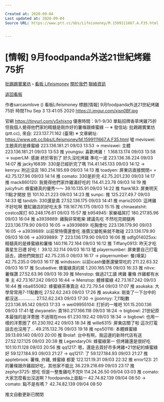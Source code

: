 ```yaml
---

Created at: 2020-09-04
Last updated at: 2020-09-04
Source URL: https://www.ptt.cc/bbs/Lifeismoney/M.1599111667.A.F35.html


---
```


# [情報] 9月foodpanda外送21世紀烤雞75折


[批踢踢實業坊](https://www.ptt.cc/bbs/) › [看板 Lifeismoney](https://www.ptt.cc/bbs/Lifeismoney/index.html) [關於我們](https://www.ptt.cc/about.html) [聯絡資訊](https://www.ptt.cc/contact.html)

[返回看板](https://www.ptt.cc/bbs/Lifeismoney/index.html)

作者sarcasmlove ()
看板Lifeismoney
標題\[情報\] 9月foodpanda外送21世紀烤雞75折
時間Thu Sep 3 13:41:05 2020
<https://i.imgur.com/xjsn0Bf.jpg>

官網 <https://tinyurl.com/y5xhjxng> 優惠時間：9/1-9/30 單點招牌香草烤雞75折 但我個人覺得他們家的精髓是剛炸好的薯條跟蜂蜜綠 -- ※ 發信站: 批踢踢實業坊(ptt.cc), 來自: 223.137.71.162 (臺灣) ※ 文章網址: <https://www.ptt.cc/bbs/Lifeismoney/M.1599111667.A.F35.html>
噓 meviswei: 主題真的是蜂蜜綠 223.136.181.21 09/03 13:53
→ meviswei: 主體 223.136.181.21 09/03 13:53
推 youngsu: 喜歡烤雞！ 1.168.13.174 09/03 13:58
→ superLM: 感謝 終於等到了 好久沒吃烤雞 準吃一波 223.136.38.224 09/03 14:07
推 jacky16839: 330是已經折完了嗎 114.41.145.133 09/03 14:12
→ kenryu: 附近沒店 180.214.185.69 09/03 14:13
推 toadyen: 屏東店直接關閉= = 42.75.127.96 09/03 14:14
推 comato: 330是折完 42.75.201.230 09/03 14:17
推 mack860120: 我覺得他們家炸雞滿好吃的 114.41.23.78 09/03 14:19
推 juicyfruit: 蜂蜜綠真的優秀～～ 39.10.135.91 09/03 14:22
推 ftank183: 屏東明天11點才開放 怒 101.10.21.223 09/03 14:23
推 sunpc: 推 125.227.49.7 09/03 14:33
噓 tandzh: 330還是貴 27.52.136.175 09/03 14:41
推 mario2000: 這烤雞不好吃啊 甕缸雞店的好吃太多 118.167.76.175 09/03 15:15
推 chinaeatshit: costco屌打 60.248.176.61 09/03 15:57
推 b954945: 家樂福屌打 180.217.85.96 09/03 16:04
推 a3939889: 雞胸非常乾柴 建議先吃 不然吃完翅腿再 223.136.179.90 09/03 16:05
→ a3939889: 吃胸會吐 223.136.179.90 09/03 16:05
→ a3939889: 以前常特價還會吃 漲價又變乾柴就不敢碰 223.136.179.90 09/03 16:06
→ a3939889: 了 223.136.179.90 09/03 16:06
推 sdfg014025xx: 精髓真的是蜂蜜綠和薯條 140.116.72.164 09/03 16:12
推 Tiffany0913: 昨天才吃壽星生日禮 好吃！ 39.12.32.114 09/03 16:13
噓 playernumber: 屏東要自己打電話去，請他們開放訂 42.75.235.0 09/03 16:17
→ playernumber: 餐(嘆氣) 42.75.235.0 09/03 16:17
推 windsson: 以前icash優惠還蠻常吃的 211.22.63.32 09/03 16:17
推 Scubadive: 蜂蜜綠真的屌 1.200.165.176 09/03 16:33
推 nitvx: 薯條讚 27.52.63.96 09/03 16:39
推 Menstop: 做過21工讀 烤雞 薯條 炸雞都有水準 主 42.73.167.242 09/03 16:44
→ Menstop: 體蜂蜜綠 42.73.167.242 09/03 16:44
推 nba655082: 蜂蜜綠茶專賣店 42.72.79.54 09/03 17:07
推 asukaka: 大學常常用7-11點數吃 27.52.62.243 09/03 17:26
推 asukaka: 剛查了一下台中的都沒送.............. 27.52.62.243 09/03 17:30
→ jjoonnyy: 7\_11點數 223.136.95.142 09/03 17:33
→ wei09955104: 打折的一堆吧 101.15.200.136 09/03 17:41
噓 dwyanelin: 貴180.217.166.118 09/03 18:24
→ bigbowl: 21世紀原本最強的是洋蔥圈 不過現在mos 61.230.192.42 09/03 18:34
→ bigbowl: 也用一樣的洋蔥圈了 61.230.192.42 09/03 18:34
推 wille6315: 屏東店關了啦 這次打電話去也沒用了… 49.215.132.76 09/03 19:18
推 nps50116: 本體蜂蜜綠 39.13.69.140 09/03 20:00
推 Brolaf: 台中有啊，我這邊的新時代店有送 27.52.127.125 09/03 20:38
推 LegendaryOli: 蜂蜜綠第一 但烤雞還是很好吃 101.10.11.128 09/03 20:56
推 qq1217: 嗯，還是去買好市多烤雞+21世紀的蜂蜜綠好 59.127.184.93 09/03 21:27
→ qq1217: 了 59.127.184.93 09/03 21:27
推 applebrook: 薯條, 炸雞, 蜂蜜綠 都愛 122.121.19.31 09/03 22:32
推 error123: 21的薯條跟炸雞超好吃，其他家不能比 36.229.218.69 09/03 23:17
推 zephyr3725: 想吃 但是一整隻雞吃不完R 114.24.26.50 09/04 03:03
推 comato: 大家怎麼看出沒送啊？foodpanda上面點一 42.74.82.139 09/04 08:50
→ comato: 點不是有嗎？ 42.74.82.139 09/04 08:50

推文自動更新已關閉

